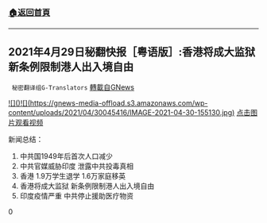 ###  [:house:返回首頁](https://github.com/ourhimalayas/txt)
---

## 2021年4月29日秘翻快报［粤语版］:香港将成大监狱 新条例限制港人出入境自由
` 秘密翻译组G-Translators` [轉載自GNews](https://gnews.org/zh-hans/1167172/)

[!\[\]()!\[\](https://gnews-media-offload.s3.amazonaws.com/wp-content/uploads/2021/04/30045416/IMAGE-2021-04-30-155130.jpg)](https://gtv.org/video/id=608fc5736c00a14130e66b7c)
[点击图片观看视频](https://gtv.org/video/id=608fc5736c00a14130e66b7c)

新闻总结：

1. 中共国1949年后首次人口减少
2. 中共官媒威胁印度 泄露中共投毒真相
3. 香港 1.9万学生退学 1.6万家庭移英
4. 香港将成大监狱 新条例限制港人出入境自由
5. 印度疫情严重 中共停止援助医疗物资


0
